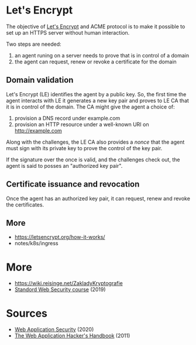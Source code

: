 # Let's Encrypt

The objective of [Let's Encrypt](https://letsencrypt.org) and ACME protocol is to make it possible to set up an HTTPS server without human interaction.

Two steps are needed:

1. an agent runing on a server needs to prove that is in control of a domain
2. the agent can request, renew or revoke a certificate for the domain

## Domain validation

Let's Encrypt (LE) identifies the agent by a public key. So, the first time the agent interacts with LE it generates a new key pair and proves to LE CA that it is in control of the domain. The CA might give the agent a choice of:

1. provision a DNS record under example.com
2. provision an HTTP resource under a well-known URI on http://example.com

Along with the challenges, the LE CA also provides a *nonce* that the agent must sign with its private key to prove the control of the key pair.

If the signature over the once is valid, and the challenges check out, the agent is said to posses an "authorized key pair".

## Certificate issuance and revocation

Once the agent has an authorized key pair, it can request, renew and revoke the certificates.

## More

* https://letsencrypt.org/how-it-works/
* notes/k8s/ingress

# More

* https://wiki.reisinge.net/ZakladyKryptografie
* [Standord Web Security course](https://web.stanford.edu/class/cs253/) (2019)

# Sources

* [Web Application Security](https://learning.oreilly.com/library/view/web-application-security/9781492053101/) (2020)
* [The Web Application Hacker's Handbook](https://learning.oreilly.com/library/view/the-web-application/9781118026472/) (2011)
